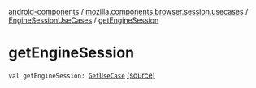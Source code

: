 [android-components](../../index.md) / [mozilla.components.browser.session.usecases](../index.md) / [EngineSessionUseCases](index.md) / [getEngineSession](./get-engine-session.md)

# getEngineSession

`val getEngineSession: `[`GetUseCase`](-get-use-case/index.md) [(source)](https://github.com/mozilla-mobile/android-components/blob/master/components/browser/session/src/main/java/mozilla/components/browser/session/usecases/EngineSessionUseCases.kt#L65)